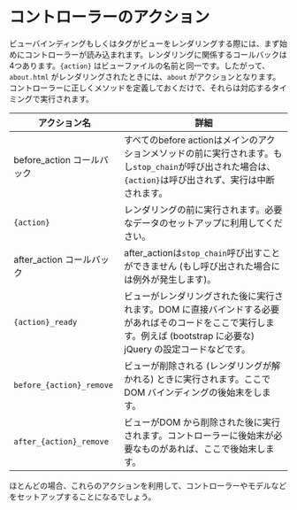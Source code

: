 # コントローラーのアクション

ビューバインディングもしくはタグがビューをレンダリングする際には、まず始めにコントローラーが読み込まれます。レンダリングに関係するコールバックは4つあります。```{action}``` はビューファイルの名前と同一です。したがって、```about.html``` がレンダリングされたときには、```about``` がアクションとなります。コントローラーに正しくメソッドを定義しておくだけで、それらは対応するタイミングで実行されます。

| アクション名            | 詳細 |
|-----------------------|-----------------------------------------------------|
| before_action コールバック | すべてのbefore actionはメインのアクションメソッドの前に実行されます。もし```stop_chain```が呼び出された場合は、```{action}```は呼び出されず、実行は中断されます。|
| ```{action}``` | レンダリングの前に実行されます。必要なデータのセットアップに利用してください。       |
| after_action コールバック | after_actionは```stop_chain```呼び出すことができません (もし呼び出された場合には例外が発生します)。 |
| ```{action}_ready``` | ビューがレンダリングされた後に実行されます。DOM に直接バインドする必要があればそのコードをここで実行します。例えば (bootstrap に必要な) jQuery の設定コードなどです。 |
| ```before_{action}_remove``` | ビューが削除される (レンダリングが解かれる) ときに実行されます。ここで DOM バインディングの後始末をします。|
| ```after_{action}_remove``` | ビューがDOM から削除された後に実行されます。コントローラーに後始末が必要なものがあれば、ここで後始末します。|

ほとんどの場合、これらのアクションを利用して、コントローラーやモデルなどをセットアップすることになるでしょう。

